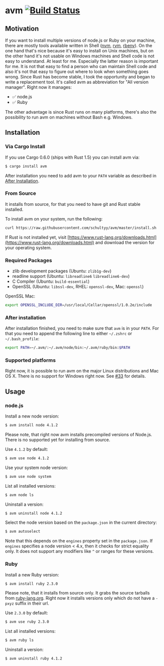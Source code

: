 # avm [![Build Status](https://travis-ci.org/schultyy/avm.svg)](https://travis-ci.org/schultyy/avm)

## Motivation

If you want to install multiple versions of node.js or Ruby on your machine, there are mostly tools available written in Shell ([nvm](https://github.com/creationix/nvm), [rvm](https://rvm.io/), [rbenv](https://github.com/rbenv/rbenv)).
On the one hand that's nice because it's easy to install on Unix machines, but on the other hand it's not usable on Windows machines and Shell code is not easy to understand. At least for me.
Especially the latter reason is important for me. It is not that easy to find a person who can maintain Shell code and also it's not that easy to figure out where to look when something goes wrong.
Since Rust has become stable, I took the opportunity and began to write a replacement tool. It's called avm as abbreviation for "All version manager".
Right now it manages:

- ✅ node.js
- ✅ Ruby 

The other advantage is since Rust runs on many platforms, there's also the possibility to run avm on machines without Bash e.g. Windows.

## Installation

### Via Cargo Install

If you use Cargo 0.6.0 (ships with Rust 1.5) you can install avm via:

```bash
$ cargo install avm
```

After installation you need to add avm to your `PATH` variable as described in [After Installation](https://github.com/schultyy/avm#After-Installation).

### From Source
It installs from source, for that you need to have git and Rust stable installed.

To install avm on your system, run the following:

```bash
curl https://raw.githubusercontent.com/schultyy/avm/master/install.sh | bash
```

If Rust is not installed yet, visit [https://www.rust-lang.org/downloads.html](https://www.rust-lang.org/downloads.html) and download the version for your operating system.

### Required Packages

- zlib development packages (Ubuntu: `zlib1g-dev`)
- readline support (Ubuntu: `libreadline6` `libreadline6-dev`)
- C Compiler (Ubuntu: `build-essential`)
- OpenSSL (Ubuntu: `libssl-dev`, RHEL: `openssl-dev`, Mac: `openssl`)

OpenSSL Mac:
```bash
export OPENSSL_INCLUDE_DIR=/usr/local/Cellar/openssl/1.0.2e/include
```

### After installation

After installation finished, you need to make sure that `avm` is in your `PATH`.
For that you need to append the following line to either `~/.zshrc` or `~/.bash_profile`:

```bash
export PATH=~/.avm/:~/.avm/node/bin:~/.avm/ruby/bin:$PATH
```

### Supported platforms

Right now, it is possible to run avm on the major Linux distributions and Mac OS X. There is no support for Windows right now. See [#33](https://github.com/schultyy/avm/issues/33) for details.

## Usage

### node.js

Install a new node version:

```bash
$ avm install node 4.1.2
```

Please note, that right now avm installs precompiled versions of Node.js. There is no supported yet for installing from source.

Use `4.1.2` by default:
```bash
$ avm use node 4.1.2
```
Use your system node version:

```bash
$ avm use node system
```

List all installed versions:

```bash
$ avm node ls
```

Uninstall a version:

```bash
$ avm uninstall node 4.1.2
```

Select the node version based on the `package.json` in the current directory:

```bash
$ avm autoselect
```
Note that this depends on the `engines` property set in the `package.json`. If `engines`
specifies a node version < 4.x, then it checks for strict equality only. It does not support any
modifiers like `^` or ranges for these versions.

### Ruby

Install a new Ruby version:

```bash
$ avm install ruby 2.3.0
```

Please note, that it installs from source only. It grabs the source tarballs from [ruby-lang.org](https://cache.ruby-lang.org/pub/ruby/). Right now it installs versions only which do not have a `-pxyz` suffix in their url.

Use `2.3.0` by default:
```bash
$ avm use ruby 2.3.0
```

List all installed versions:

```bash
$ avm ruby ls
```

Uninstall a version:

```bash
$ avm uninstall ruby 4.1.2
```
